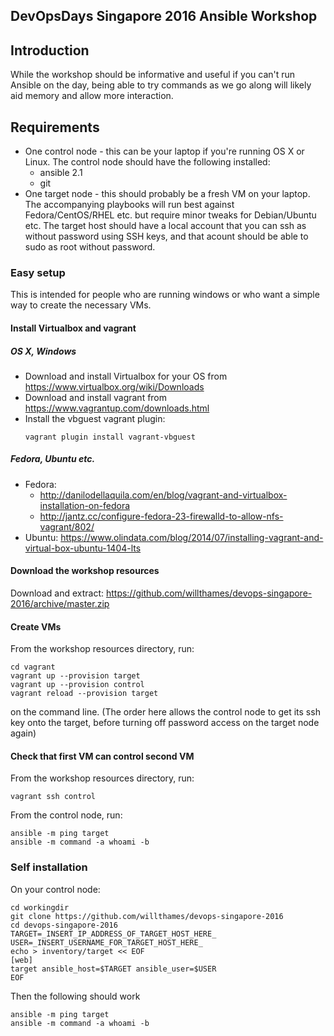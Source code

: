 DevOpsDays Singapore 2016 Ansible Workshop
------------------------------------------

## Introduction

While the workshop should be informative and useful if you
can't run Ansible on the day, being able to try commands as we go along
will likely aid memory and allow more interaction.

## Requirements

* One control node - this can be your laptop
  if you're running OS X or Linux. The control node should have the following
  installed:
    - ansible 2.1
    - git
* One target node - this should probably be a fresh VM on your laptop.
  The accompanying playbooks will run best against Fedora/CentOS/RHEL etc.
  but require minor tweaks for Debian/Ubuntu etc. The target host should
  have a local account that you can ssh as without password using SSH keys,
  and that acount should be able to sudo as root without password.

### Easy setup

This is intended for people who are running windows or who want a simple
way to create the necessary VMs.

#### Install Virtualbox and vagrant

##### OS X, Windows
* Download and install Virtualbox for your
  OS from https://www.virtualbox.org/wiki/Downloads
* Download and install vagrant from
  https://www.vagrantup.com/downloads.html
* Install the vbguest vagrant plugin:
  ```
  vagrant plugin install vagrant-vbguest
  ```

##### Fedora, Ubuntu etc.

* Fedora:
    - http://danilodellaquila.com/en/blog/vagrant-and-virtualbox-installation-on-fedora
    - http://jantz.cc/configure-fedora-23-firewalld-to-allow-nfs-vagrant/802/
* Ubuntu: https://www.olindata.com/blog/2014/07/installing-vagrant-and-virtual-box-ubuntu-1404-lts


#### Download the workshop resources

Download and extract:
https://github.com/willthames/devops-singapore-2016/archive/master.zip

#### Create VMs

From the workshop resources directory, run:
```
cd vagrant
vagrant up --provision target
vagrant up --provision control
vagrant reload --provision target
```
on the command line. (The order here allows the control
node to get its ssh key onto the target, before turning
off password access on the target node again)

#### Check that first VM can control second VM

From the workshop resources directory, run:
```
vagrant ssh control
```

From the control node, run:
```
ansible -m ping target
ansible -m command -a whoami -b
```

### Self installation

On your control node:

```
cd workingdir
git clone https://github.com/willthames/devops-singapore-2016
cd devops-singapore-2016
TARGET=_INSERT_IP_ADDRESS_OF_TARGET_HOST_HERE_
USER=_INSERT_USERNAME_FOR_TARGET_HOST_HERE_
echo > inventory/target << EOF
[web]
target ansible_host=$TARGET ansible_user=$USER
EOF
```

Then the following should work

```
ansible -m ping target
ansible -m command -a whoami -b
```
